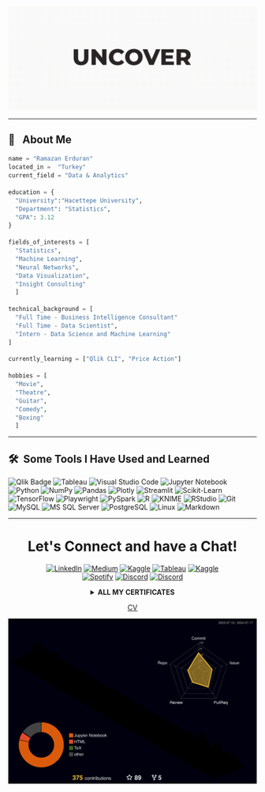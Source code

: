 <p align="center">
  <a href="https://github.com/AshNumpy/ashnumpy/blob/main/ramazan_erduran_cv.pdf" target="_blank">
  <img src= "https://raw.githubusercontent.com/AshNumpy/ashnumpy/main/Typo%20Opener.gif">
  </a>
</p>

---

<h2> 👻 &nbsp; About Me</h2>

```python
name = "Ramazan Erduran"
located_in =  "Turkey"
current_field = "Data & Analytics"

education = {
  "University":"Hacettepe University",
  "Department": "Statistics",
  "GPA": 3.12
}

fields_of_interests = [
  "Statistics",
  "Machine Learning",
  "Neural Networks",
  "Data Visualization",
  "Insight Consulting"
  ]

technical_background = [
  "Full Time - Business Intelligence Consultant"
  "Full Time - Data Scientist",
  "Intern - Data Science and Machine Learning"
]
  
currently_learning = ["Qlik CLI", "Price Action"]

hobbies = [
  "Movie",
  "Theatre",
  "Guitar",
  "Comedy",
  "Boxing"
  ]
```
  
---  
  
<h2> 🛠️ &nbsp;Some Tools I Have Used and Learned</h2>

![Qlik Badge](https://img.shields.io/badge/Qlik-%23009848?style=for-the-badge&logo=qlik&logoColor=white)
![Tableau](https://img.shields.io/badge/Tableau-Purple?style=for-the-badge&logo=tableau&logoColor=white)
![Visual Studio Code](https://img.shields.io/badge/Visual%20Studio%20Code-0078D4?style=for-the-badge&logo=Visual%20Studio&logoColor=white&height=50)
![Jupyter Notebook](https://img.shields.io/badge/Jupyter%20Notebook-F37626?style=for-the-badge&logo=Jupyter&logoColor=white&height=50)
![Python](https://img.shields.io/badge/Python-3776AB?style=for-the-badge&logo=python&logoColor=white&height=50)
![NumPy](https://img.shields.io/badge/NumPy-013243?style=for-the-badge&logo=NumPy&logoColor=white&height=50)
![Pandas](https://img.shields.io/badge/Pandas-150458?style=for-the-badge&logo=pandas&logoColor=white&height=50)
![Plotly](https://img.shields.io/badge/Plotly-3D4D71?style=for-the-badge&logo=Plotly&logoColor=white&height=50)
![Streamlit](https://img.shields.io/badge/Streamlit-FF4B4B?style=for-the-badge&logo=streamlit&logoColor=white)
![Scikit-Learn](https://img.shields.io/badge/Scikit--Learn-F7931E?style=for-the-badge&logo=scikit-learn&logoColor=white&height=50)
![TensorFlow](https://img.shields.io/badge/TensorFlow-FF6F00?style=for-the-badge&logo=TensorFlow&logoColor=white&height=50)
![Playwright](https://img.shields.io/badge/Playwright-2EAD33?style=for-the-badge&logo=Playwright&logoColor=white&height=50)
![PySpark](https://img.shields.io/badge/PySpark-E25A1C?style=for-the-badge&logo=Apache%20Spark&logoColor=white&height=50)
![R](https://img.shields.io/badge/R-276DC3?style=for-the-badge&logo=R&logoColor=white&height=50)
![KNIME](https://img.shields.io/badge/KNIME-FDDA28?style=for-the-badge&logo=KNIME&logoColor=white&height=50)
![RStudio](https://img.shields.io/badge/RStudio-75AADB?style=for-the-badge&logo=R&logoColor=white&height=50)
![Git](https://img.shields.io/badge/Git-F05032?style=for-the-badge&logo=Git&logoColor=white&height=50)
![MySQL](https://img.shields.io/badge/MySQL-4479A1?style=for-the-badge&logo=MySQL&logoColor=white&height=50)
![MS SQL Server](https://img.shields.io/badge/MSSQL-CC2927?style=for-the-badge&logo=Microsoft%20SQL%20Server&logoColor=white&height=50)
![PostgreSQL](https://img.shields.io/badge/PostgreSQL-316192?style=for-the-badge&logo=PostgreSQL&logoColor=white&height=50)
![Linux](https://img.shields.io/badge/Linux-FCC624?style=for-the-badge&logo=Linux&logoColor=white&height=50)
![Markdown](https://img.shields.io/badge/Markdown-%23000000.svg?style=for-the-badge&logo=markdown&logoColor=white&height=50)

---

<h1 align="center">
  Let's Connect and have a Chat!
</h1>

<p align="center">
    <a href="https://www.linkedin.com/in/ramazan-erduran/" target="_blank"><img src="https://img.shields.io/badge/LinkedIn-0077B5?style=for-the-badge&logo=linkedin&logoColor=white" alt="LinkedIn"></a>
    <a href="https://medium.com/@ashnumpy/" target="_blank"><img src="https://img.shields.io/badge/Medium-%2312100E.svg?style=for-the-badge&logo=medium&logoColor=white" alt="Medium"></a>
      <a href="https://www.kaggle.com/ramazanerduran/" target="_blank"><img src="https://img.shields.io/badge/Kaggle-20BEFF?style=for-the-badge&logo=kaggle&logoColor=white" alt="Kaggle"></a>
    <a href="https://public.tableau.com/profile/ramazan.erduran1816" target="_blank"><img src="https://img.shields.io/badge/Tableau-Purple?style=for-the-badge&logo=tableau&logoColor=white" alt="Tableau"></a>
      <a href="https://stackoverflow.com/users/19245941/ramazan-e" target="_blank"><img src="https://img.shields.io/badge/Stack_Overflow-FE7A16?style=for-the-badge&logo=stack-overflow&logoColor=white" alt="Kaggle"></a>
  <br>
    <a href="https://open.spotify.com/user/r_erduran42?si=1569da0b5f304493" target="_blank"><img src="https://img.shields.io/badge/Spotify-1ED760?style=for-the-badge&logo=spotify&logoColor=white" alt="Spotify"></a>
    <a href="mailto:ramazan.erduran@outlook.com.tr" target="_blank"><img src="https://img.shields.io/badge/Outlook-0078D4?style=for-the-badge&logo=microsoft-outlook&logoColor=white" alt="Discord"></a>
  <a href="https://discord.gg/ashnumpy/" target="_blank"><img src="https://img.shields.io/badge/Discord-7289DA?style=for-the-badge&logo=discord&logoColor=white" alt="Discord"></a>
</p>

<details align="center">
  <summary><b>ALL MY CERTIFICATES</b></summary>

  <h3>BilgeAdam Akademi</h3>
  - <a href="https://github.com/AshNumpy/ashnumpy/blob/main/Certs/Py/bilge_Adam_Data_Science.pdf">
    Data Science (80 Hours)
  </a>
  
  <h3>BI Technology | Qlik</h3>
  - <a href="https://github.com/AshNumpy/ashnumpy/blob/main/Certs/Qlik/Certificate%20of%20Qlik%20Sense%20Developer%20RamazanErduran.pdf">
    Data Modelling With Qlik Sense
  </a>
  <br>
  - <a href="https://github.com/AshNumpy/ashnumpy/blob/main/Certs/Qlik/Certificate%20of%20Qlik%20Sense%20End%20User%20RamazanErduran.pdf">
    Create Visualizations With Qlik Sense
  </a>
  <br>
  - <a href="https://github.com/AshNumpy/ashnumpy/blob/main/Certs/Qlik/Certificate%20of%20Qlik%20Sense%20Administration%20Ramazan%20Erduran.pdf">
    System Administration with Qlik Sense
  </a>
  
  <h3>Miuul</h3>
  - <a href="https://learning.miuul.com/certificates/tzad8pyifj">
      Python Programming for Data Science
    </a>

  <h3>Great Learning</h3>
    - <a href="https://olympus1.mygreatlearning.com/course_certificate/WZPLAJVM">
      Data Analysis using PySpark
    </a>
    <br>
   - <a href="https://olympus1.mygreatlearning.com/course_certificate/YWYPPOGM">
      Spark: PySpark
    </a>
  
  <h3>DataCamp</h3>
   - <a href="https://www.datacamp.com/statement-of-accomplishment/track/eb7026e17d8e342625b5c4d58013614d16dbf231">
      Data Scientist with Python
    </a>
    <br>
    - <a href="https://raw.githubusercontent.com/AshNumpy/ashnumpy/main/Certs/R/intermediate%20r.png">
      Intermediate R
    </a>
    <br>
    - <a href="https://raw.githubusercontent.com/AshNumpy/ashnumpy/main/Certs/R/intro%20to%20r.png">
      Introduction to R
    </a>
    <br>
    - <a href="https://raw.githubusercontent.com/AshNumpy/ashnumpy/main/Certs/R/intro%20tidyverse.png">
      Introduction to Tidyverse
    </a>
    <br>
    - <a href="https://raw.githubusercontent.com/AshNumpy/ashnumpy/main/Certs/R/manipulation%20dplyr.png">
      Data Manipulation with Dplyr
    </a>
    <br>
    - <a href="https://raw.githubusercontent.com/AshNumpy/ashnumpy/main/Certs/R/joining%20dplyr.png">
      Joinin Data with Dplyr
    </a>
    <br>
    - <a href="https://raw.githubusercontent.com/AshNumpy/ashnumpy/main/Certs/R/intermediate%20ggplot2.png">
      Intermediate Data Visualization with ggplot2
    </a>
    <br>
    - <a href="https://raw.githubusercontent.com/AshNumpy/ashnumpy/main/Certs/R/intro%20ggplot1.png">
      Introduction to Data Visualization with ggplot2
    </a>

  <h3>Global AI Hub</h3>
  - <a href="https://globalaihub.com/verify/?certificate=eyJ1c2VyLWlkIjoxNTUzODksImNvdXJzZS1pZCI6MTE1MjE5LCJjZXJ0LWlkIjoiMTE1Mzg4In0=">
      Introduction to Deep Learning
    </a>
    <br>
  - <a href="https://globalaihub.com/verify/?certificate=eyJ1c2VyLWlkIjoxNTUzODksImNvdXJzZS1pZCI6NTkyMDUsImNlcnQtaWQiOiI3MzA2NSJ9">
      Yapay Zekaya İlk Adım
    </a>
    <br>  
  - <a href="https://raw.githubusercontent.com/AshNumpy/ashnumpy/main/Certs/digital_talent.jpeg">
      Digital Talent Summit
    </a>
    <br>
    - <a href="https://globalaihub.com/verify/?certificate=eyJ1c2VyLWlkIjoxNTUzODksImNvdXJzZS1pZCI6MTE4MjQ0LCJjZXJ0LWlkIjoiMTE4MjQ4In0=">
      AKBANK Data Analysis Bootcamp
    </a>
    <br>
    - <a href="https://globalaihub.com/verify/?certificate=eyJ1c2VyLWlkIjoxNTUzODksImNvdXJzZS1pZCI6MTE4MTA4LCJjZXJ0LWlkIjoiMTE4MTE2In0=">
      AYGAZ Python Bootcamp
    </a>  
    <br>
    - <a href="https://globalaihub.com/verify/?certificate=eyJ1c2VyLWlkIjoxNTUzODksImNvdXJzZS1pZCI6MTEyODY0LCJjZXJ0LWlkIjoiMTEzMjYzIn0=">
      Python for Machine Learning
    </a>
    <br>
    - <a href="https://globalaihub.com/verify/?certificate=eyJ1c2VyLWlkIjoxNTUzODksImNvdXJzZS1pZCI6MTEwNTQ4LCJjZXJ0LWlkIjoiMTEwODkxIn0=">
      Introduction to Python
    </a>

  <h3>BTK Akademi</h3>
   - <a href="https://www.btkakademi.gov.tr/portal/certificate/validate?certificateId=GoDfnGKyNB">
      Python & Tensorflow for Data Science
    </a>
    <br>
    - <a href="https://www.btkakademi.gov.tr/portal/certificate/validate?certificateId=L8dcnWaqYO">
      Machine Learning with Python
    </a>
 
  <h3>Coderspace</h3>
     - <a href="https://coderspace.io/sertifikalar/93b6d9b5-9e16-425f-a344-70326dc38077">
      AGILE Development Day
    </a>
    <br>

  <h3>KAGGLE</h3>
   - <a href="https://raw.githubusercontent.com/AshNumpy/ashnumpy/main/Certs/Py/Intermediate%20Machine%20Learning.png">
      Intermediate Machine Learning
    </a>
    <br>
    - <a href="https://raw.githubusercontent.com/AshNumpy/ashnumpy/main/Certs/Py/Introduction%20to%20Machine%20Learning.png">
      Introduction to Machine Learning
    </a>
    <br>
    - <a href="https://raw.githubusercontent.com/AshNumpy/ashnumpy/main/Certs/Py/Data%20Visualization.png">
      Data Visualization with Python
    </a>
  
</details>

<p align="center">
<a href="https://github.com/AshNumpy/ashnumpy/blob/main/ramazan_erduran_cv.pdf"> CV </a>
</p>

![](./profile-3d-contrib/profile-night-rainbow.svg)
